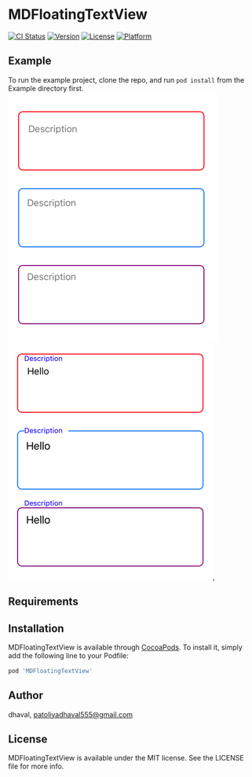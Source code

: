 # MDFloatingTextView

[![CI Status](https://img.shields.io/travis/dhaval/MDFloatingTextView.svg?style=flat)](https://travis-ci.org/dhaval/MDFloatingTextView)
[![Version](https://img.shields.io/cocoapods/v/MDFloatingTextView.svg?style=flat)](https://cocoapods.org/pods/MDFloatingTextView)
[![License](https://img.shields.io/cocoapods/l/MDFloatingTextView.svg?style=flat)](https://cocoapods.org/pods/MDFloatingTextView)
[![Platform](https://img.shields.io/cocoapods/p/MDFloatingTextView.svg?style=flat)](https://cocoapods.org/pods/MDFloatingTextView)

## Example

To run the example project, clone the repo, and run `pod install` from the Example directory first.
![alt text](https://github.com/dhavalp95/MDFloatingTextView/blob/master/Example/MDFloatingTextView/Images.xcassets/demo1.imageset/demo1.png)
![alt text](https://github.com/dhavalp95/MDFloatingTextView/blob/master/Example/MDFloatingTextView/Images.xcassets/demo2.imageset/demo2.png),

## Requirements

## Installation

MDFloatingTextView is available through [CocoaPods](https://cocoapods.org). To install
it, simply add the following line to your Podfile:

```ruby
pod 'MDFloatingTextView'
```

## Author

dhaval, patoliyadhaval555@gmail.com

## License

MDFloatingTextView is available under the MIT license. See the LICENSE file for more info.
